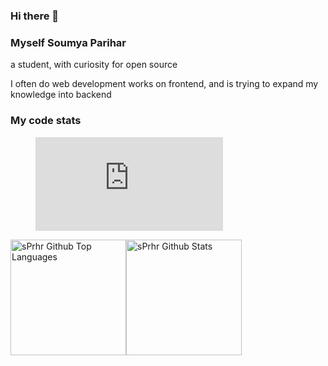### Hi there 👋

### Myself **Soumya Parihar**
a student, with curiosity for open source

I often do web development works on frontend, and is trying to expand my knowledge into backend

### My code stats
<figure><embed src="https://wakatime.com/share/@15b5f338-cc9a-45df-aa56-24c9fa832544/51a0eb2a-d80b-4627-9b0c-f0b77ed259da.svg"></embed></figure>
<span>
<a href="https://github.com/sPrhr" style="display: flex">
<img height="185" src="https://github-readme-stats-redheadphone.vercel.app/api/top-langs/?username=sPrhr&layout=compact&langs_count=8&theme=github_dark&hide=SCSS,GLSL,GAP&border_color=404040" alt="sPrhr Github Top Languages" />
<img height="185" src="https://github-readme-stats-redheadphone.vercel.app/api?username=sPrhr&show_icons=true&count_private=true&theme=github_dark&border_color=404040" alt="sPrhr Github Stats" />
</a>
</span>
<!--
**sPrhr/sPrhr** is a ✨ _special_ ✨ repository because its `README.md` (this file) appears on your GitHub profile.

Here are some ideas to get you started:

- 🔭 I’m currently working on ...
- 🌱 I’m currently learning ...
- 👯 I’m looking to collaborate on ...
- 🤔 I’m looking for help with ...
- 💬 Ask me about ...
- 📫 How to reach me: ...
- 😄 Pronouns: ...
- ⚡ Fun fact: ...
-->
